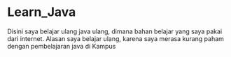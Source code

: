 # Learn_Java
Disini saya belajar ulang java ulang, dimana bahan belajar yang saya pakai dari internet. Alasan saya belajar ulang, karena saya merasa kurang paham dengan pembelajaran java di Kampus

